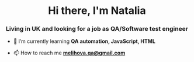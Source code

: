 <h1 align="center">Hi there, I'm Natalia </h1>
<h3 align="center">Living in UK and looking for a job as QA/Software test engineer</h3>



- 🌱 I’m currently learning **QA automation, JavaScript, HTML**

- 📫 How to reach me **melihova.qa@gmail.com**

